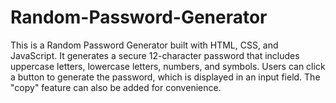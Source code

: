 # Random-Password-Generator
This is a Random Password Generator built with HTML, CSS, and JavaScript. It generates a secure 12-character password that includes uppercase letters, lowercase letters, numbers, and symbols. Users can click a button to generate the password, which is displayed in an input field. The "copy" feature can also be added for convenience.

